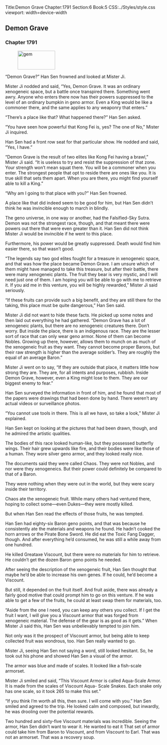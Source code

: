 Title:Demon Grave 
Chapter:1791 
Section:6 
Book:5 
CSS:../Styles/style.css 
viewport: width=device-width
  
## Demon Grave
### Chapter 1791
  
<figure>
	<img src="../Images/gem.gif" alt="gem" id="gem" width="120" height="60" />
</figure>
  

  
“Demon Grave?” Han Sen frowned and looked at Mister Ji.

Mister Ji nodded and said, “Yes, Demon Grave. It was an ordinary xenogeneic space, but a battle once transpired there. Something went awry. Anyone who enters there now has their powers suppressed to the level of an ordinary bumpkin in geno armor. Even a King would be like a commoner there, and the same applies to any weaponry that enters.”

“There’s a place like that? What happened there?” Han Sen asked.

“You have seen how powerful that Kong Fei is, yes? The one of No,” Mister Ji inquired.

Han Sen had a front row seat for that particular show. He nodded and said, “Yes, I have.”

“Demon Grave is the result of two elites like Kong Fei having a brawl,” Mister Ji said. “It is useless to try and resist the suppression of that zone. Your strength won’t mean squat there. You will be a commoner when you enter. The strongest people that opt to reside there are ones like you. It is true skill that sets them apart. When you are there, you might find yourself able to kill a King.”

“Why am I going to that place with you?” Han Sen frowned.

A place like that did indeed seem to be good for him, but Han Sen didn’t think he was invincible enough to march in blindly.

The geno universe, in one way or another, had the Falsified-Sky Sutra. Demon was not the strongest race, though, and that meant there were powers out there that were even greater than it. Han Sen did not think Mister Ji would be invincible if he went to this place.

Furthermore, his power would be greatly suppressed. Death would find him easier there, so that wasn’t good.

“The legends say two god elites fought for a treasure in xenogeneic space, and that was how the place became Demon Grave. I am unsure which of them might have managed to take this treasure, but after their battle, there were many xenogeneic plants. The fruit they bear is very mystic, and I will need just one of them. I am hoping you will be able to go with me to retrieve it. If you aid me in this venture, you will be highly rewarded,” Mister Ji said seriously.

“If these fruits can provide such a big benefit, and they are still there for the taking, this place must be quite dangerous,” Han Sen said.

Mister Ji did not want to hide these facts. He picked up some notes and then laid out everything he had gathered. “Demon Grave has a lot of xenogeneic plants, but there are no xenogeneic creatures there. Don’t worry. But inside the place, there is an indigenous race. They are the lesser sort of race that can only wear geno armor. None of them can become Nobles. Growing up there, however, allows them to munch on as much of the xenogeneic fruit as they want. They cannot become proper Barons, but their raw strength is higher than the average soldier’s. They are roughly the equal of an average Baron.”

Mister Ji went on to say, “If they are outside that place, it matters little how strong they are. They are, for all intents and purposes, rubbish. Inside Demon Grave, however, even a King might lose to them. They are our biggest enemy to fear.”

Han Sen surveyed the information in front of him, and he found that most of the papers were drawings that had been done by hand. There weren’t any actual videos or surveillance photos.

“You cannot use tools in there. This is all we have, so take a look,” Mister Ji explained.

Han Sen kept on looking at the pictures that had been drawn, though, and he admired the artistic qualities.

The bodies of this race looked human-like, but they possessed butterfly wings. Their hair grew upwards like fire, and their bodies were like those of a human. They wore silver geno armor, and they looked really nice.

The documents said they were called Chaos. They were not Nobles, and nor were they xenogeneics. But their power could definitely be compared to that of a Baron.

They were nothing when they were out in the world, but they were scary inside their territory.

Chaos ate the xenogeneic fruit. While many others had ventured there, hoping to collect some—even Dukes—they were mostly killed.

But when Han Sen read the effects of those fruits, he was tempted.

Han Sen had eighty-six Baron geno points, and that was because he consistently ate the materials and weapons he found. He hadn’t cooked the horn arrows or the Pirate Bone Sword. He did eat the Toxic Fang Dagger, though. And after everything he’d consumed, he was still a while away from one hundred.

He killed Greataxe Viscount, but there were no materials for him to retrieve. He couldn’t get the dozen Baron geno points he needed.

After seeing the description of the xenogeneic fruit, Han Sen thought that maybe he’d be able to increase his own genes. If he could, he’d become a Viscount.

But still, it depended on the fruit itself. And fruit aside, there was already a fairly good motive that could prompt him to go on this venture. If he was able to get a few of the fruits, he could at least swap them for materials, too.

“Aside from the one I need, you can keep any others you collect. If I get the fruit I want, I will give you a Viscount armor that was forged from xenogeneic material. The defense of the gear is as good as it gets.” When Mister Ji said this, Han Sen was unbelievably tempted to join him.

Not only was it the prospect of Viscount armor, but being able to keep collected fruit was wondrous, too. Han Sen really wanted to go.

Mister Ji, seeing Han Sen not saying a word, still looked hesitant. So, he took out his phone and showed Han Sen a visual of the armor.

The armor was blue and made of scales. It looked like a fish-scale armorset.

Mister Ji smiled and said, “This Viscount Armor is called Aqua-Scale Armor. It is made from the scales of Viscount Aqua- Scale Snakes. Each snake only has one scale, so it took 265 to make this set.”

“If you think I’m worth all this, then sure. I will come with you.” Han Sen smiled and agreed to the trip. He looked calm and composed, but inwardly, he was drooling over the potential rewards.

Two hundred and sixty-five Viscount materials was incredible. Seeing the armor, Han Sen didn’t want to wear it. He wanted to eat it That set of armor could take him from Baron to Viscount, and from Viscount to Earl. That was not an armorset. That was a recovery soup.